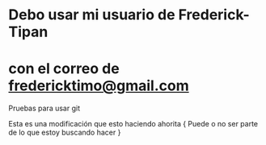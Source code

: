 # Debo usar mi usuario de Frederick-Tipan
# con el correo de fredericktimo@gmail.com
Pruebas para usar git

Esta es una modificación que esto haciendo ahorita
{ 
	Puede o no ser parte de lo que estoy buscando hacer
}